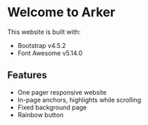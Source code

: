 # Welcome to Arker

This website is built with:

- Bootstrap v4.5.2
- Font Awesome v5.14.0 

## Features

- One pager responsive website
- In-page anchors, highlights while scrolling
- Fixed background page
- Rainbow button